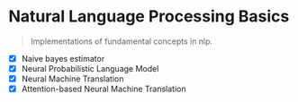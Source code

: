# Natural Language Processing Basics

> Implementations of fundamental concepts in nlp.
- [x] Naive bayes estimator
- [x] Neural Probabilistic Language Model
- [x] Neural Machine Translation
- [x] Attention-based Neural Machine Translation
